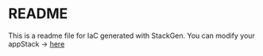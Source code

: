 # README
This is a readme file for IaC generated with StackGen.
You can modify your appStack -> [here](http://main.dev.stackgen.com/appstacks/3589f6fa-ad62-4ecc-95cb-5628dee7f9f0)
